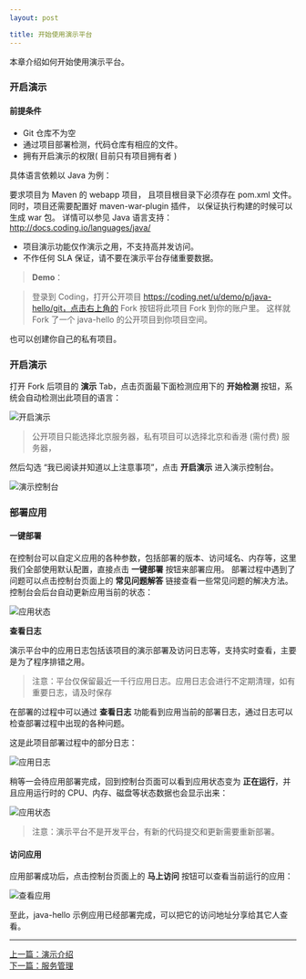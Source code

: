 ```yaml
---
layout: post

title: 开始使用演示平台
---
```




本章介绍如何开始使用演示平台。

### 开启演示 ###

#### 前提条件

  - Git 仓库不为空
  - 通过项目部署检测，代码仓库有相应的文件。
  - 拥有开启演示的权限( 目前只有项目拥有者 )

具体语言依赖以 Java 为例：

要求项目为 Maven 的 webapp 项目， 且项目根目录下必须存在 pom.xml 文件。
同时，项目还需要配置好 maven-war-plugin 插件， 以保证执行构建的时候可以生成 war 包。
详情可以参见 Java 语言支持：http://docs.coding.io/languages/java/

  - 项目演示功能仅作演示之用，不支持高并发访问。
  - 不作任何 SLA 保证，请不要在演示平台存储重要数据。

> **Demo**：

>登录到 Coding，打开公开项目 https://coding.net/u/demo/p/java-hello/git，点击右上角的 Fork 按钮将此项目 Fork 到你的账户里。
这样就 Fork 了一个 java-hello 的公开项目到你项目空间。

也可以创建你自己的私有项目。

### 开启演示

打开 Fork 后项目的 **演示** Tab，点击页面最下面检测应用下的 **开始检测** 按钮，系统会自动检测出此项目的语言：

![开启演示](https://dn-coding-net-production-pp.qbox.me/07d0da9f-0abe-408c-a16e-1d90a4526d22.png)

> 公开项目只能选择北京服务器，私有项目可以选择北京和香港 (需付费) 服务器，

然后勾选 “我已阅读并知道以上注意事项”，点击 **开启演示** 进入演示控制台。

![演示控制台](https://dn-coding-net-production-pp.qbox.me/3400d458-96a0-48eb-aca9-491b4fcbd3b7.png) 


### 部署应用

#### 一键部署


在控制台可以自定义应用的各种参数，包括部署的版本、访问域名、内存等，这里我们全部使用默认配置，直接点击 **一键部署** 按钮来部署应用。
部署过程中遇到了问题可以点击控制台页面上的 **常见问题解答** 链接查看一些常见问题的解决方法。控制台会后台自动更新应用当前的状态：

![应用状态](https://dn-coding-net-production-pp.qbox.me/d3869a80-4c55-4433-9e3c-751bb6ed9f27.png)

**查看日志**

演示平台中的应用日志包括该项目的演示部署及访问日志等，支持实时查看，主要是为了程序排错之用。
>注意：平台仅保留最近一千行应用日志。应用日志会进行不定期清理，如有重要日志，请及时保存


在部署的过程中可以通过 **查看日志** 功能看到应用当前的部署日志，通过日志可以检查部署过程中出现的各种问题。


这是此项目部署过程中的部分日志：

![应用日志](https://dn-coding-net-production-pp.qbox.me/670aa6f9-0b36-44fe-becb-3ef1c569ac5d.png) 


稍等一会待应用部署完成，回到控制台页面可以看到应用状态变为 **正在运行**，并且应用运行时的 CPU、内存、磁盘等状态数据也会显示出来：

![应用状态](https://dn-coding-net-production-pp.qbox.me/f2b9c351-e23c-4d87-a98b-106b294c2418.png) 


> 注意：演示平台不是开发平台，有新的代码提交和更新需要重新部署。


#### 访问应用

应用部署成功后，点击控制台页面上的 **马上访问** 按钮可以查看当前运行的应用：

![查看应用](https://dn-coding-net-production-pp.qbox.me/1308389d-6376-4e50-9727-f239a57fa87e.png) 


至此，java-hello 示例应用已经部署完成，可以把它的访问地址分享给其它人查看。

---



  <div class="footer-nav">
  <div class="left-nav"><i class="fa fa-angle-left"></i><a href="/help/doc/paas/index.html">上一篇：演示介绍</a></div>
  <div class="right-nav"><a href="/help/doc/paas/services.html">下一篇：服务管理</a><i class="fa fa-angle-right"></i></div>
  </div>


